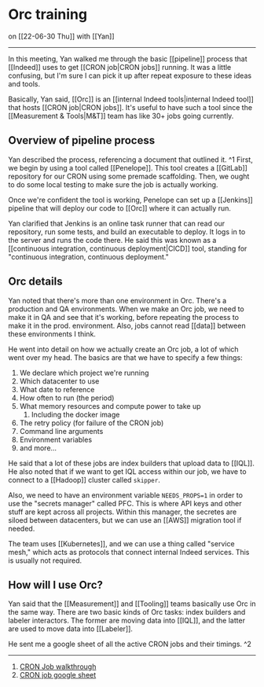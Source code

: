 # Orc training
on [[22-06-30 Thu]]
with [[Yan]]

---
In this meeting, Yan walked me through the basic [[pipeline]] process that [[Indeed]] uses to get [[CRON job|CRON jobs]] running. It was a little confusing, but I'm sure I can pick it up after repeat exposure to these ideas and tools.

Basically, Yan said, [[Orc]] is an [[internal Indeed tools|internal Indeed tool]] that hosts [[CRON job|CRON jobs]]. It's useful to have such a tool since the [[Measurement & Tools|M&T]] team has like 30+ jobs going currently.

## Overview of pipeline process
Yan described the process, referencing a document that outlined it. ^1
First, we begin by using a tool called [[Penelope]]. This tool creates a [[GitLab]] repository for our CRON using some premade scaffolding. Then, we ought to do some local testing to make sure the job is actually working.

Once we're confident the tool is working, Penelope can set up a [[Jenkins]] pipeline that will deploy our code to [[Orc]] where it can actually run. 

Yan clarified that Jenkins is an online task runner that can read our repository, run some tests, and build an executable to deploy. It logs in to the server and runs the code there. He said this was known as a [[continuous integration, continuous deployment|CICD]] tool, standing for "continuous integration, continuous deployment."

## Orc details
Yan noted that there's more than one environment in Orc. There's a production and QA environments. When we make an Orc job, we need to make it in QA and see that it's working, before repeating the process to make it in the prod. environment. Also, jobs cannot read [[data]] between these environments I think.

He went into detail on how we actually create an Orc job, a lot of which went over my head. The basics are that we have to specify a few things:

1. We declare which project we're running
2. Which datacenter to use
3. What date to reference
4. How often to run (the period)
5. What memory resources and compute power to take up
	1. Including the docker image
6. The retry policy (for failure of the CRON job)
7. Command line arguments
8. Environment variables
9. and more...

He said that a lot of these jobs are index builders that upload data to [[IQL]]. He also noted that if we want to get IQL access within our job, we have to connect to a [[Hadoop]] cluster called `skipper`. 

Also, we need to have an environment variable `NEEDS_PROPS=1` in order to use the "secrets manager" called PFC. This is where API keys and other stuff are kept across all projects. Within this manager, the secretes are siloed between datacenters, but we can use an [[AWS]] migration tool if needed.

The team uses [[Kubernetes]], and we can use a thing called "service mesh," which acts as protocols that connect internal Indeed services. This is usually not required.

## How will I use Orc?
Yan said that the [[Measurement]] and [[Tooling]] teams basically use Orc in the same way. There are two basic kinds of Orc tasks: index builders and labeler interactors. The former are moving data into [[IQL]], and the latter are used to move data into [[Labeler]]. 

He sent me a google sheet of all the active CRON jobs and their timings. ^2

---
1. [CRON Job walkthrough](https://wiki.indeed.com/display/ScaledOps/Labeler+Cron+Job+Walkthrough)
2. [CRON job google sheet](https://docs.google.com/spreadsheets/d/1o4GYZPpRneMzD3gVXI_eSBtK6v_HEpU4HTxNlE3WXu8/edit#gid=0)